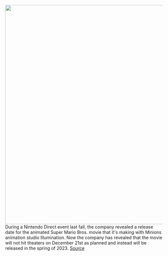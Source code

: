 <img src='https://cdn.vox-cdn.com/thumbor/y3pA4t0JSdWqpUGD2-aiRCrbo_Q=/0x0:1600x900/1200x800/filters:focal(672x322:928x578)/cdn.vox-cdn.com/uploads/chorus_image/image/70793071/Switch_SuperMario3DAllStars_SMG_screen_05.0.jpg' width='700px' /><br/>
During a Nintendo Direct event last fall, the company revealed a release date for the animated Super Mario Bros. movie that it's making with Minions animation studio Illumination.  Now the company has revealed that the movie will not hit theaters on December 21st as planned and instead will be released in the spring of 2023.
<a href='https://www.theverge.com/2022/4/25/23042068/mario-movie-nintendo-illumination-animated-cg'> Source <a/>